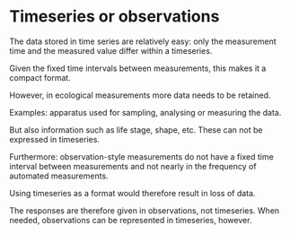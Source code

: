﻿# Timeseries or observations

The data stored in time series are relatively easy: only the measurement time and the measured value differ within a timeseries.

Given the fixed time intervals between measurements, this makes it a compact format.

However, in ecological measurements more data needs to be retained.

Examples: apparatus used for sampling, analysing or measuring the data.

But also information such as life stage, shape, etc. These can not be expressed in timeseries.

Furthermore: observation-style measurements do not have a fixed time interval between measurements and not nearly in the frequency of automated measurements.

Using timeseries as a format would therefore result in loss of data.


The responses are therefore given in observations, not timeseries. When needed, observations can be represented in timeseries, however.
